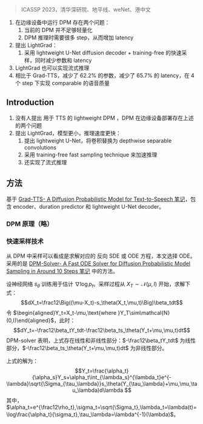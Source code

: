 > ICASSP 2023，清华深研院、地平线、weNet、港中文

1. 在边缘设备中运行 DPM 存在两个问题：
	1. 当前的 DPM 并不足够轻量化
	2. DPM 推理时需要很多 step，从而增加 latency
2. 提出 LightGrad：
	1. 采用 lightweight U-Net diffusion decoder + training-free 的快速采样，同时减少参数和 latency
3. LightGrad 也可以实现流式推理
4. 相比于 Grad-TTS，减少了 62.2% 的参数，减少了 65.7% 的 latency，在 4 个 step 下实现 comparable 的语音质量

## Introduction

1. 没有人提出 用于 TTS 的 lightweight DPM ，DPM 在边缘设备部署存在上述的两个问题
2. 提出 LightGrad，模型更小，推理速度更快：
	1. 提出 lightweight U-Net，将卷积替换为 depthwise separable convolutions
	2. 采用 training-free fast sampling technique 来加速推理
	3. 还实现了流式推理

## 方法

基于 [Grad-TTS- A Diffusion Probabilistic Model for Text-to-Speech 笔记](../Grad-TTS-%20A%20Diffusion%20Probabilistic%20Model%20for%20Text-to-Speech%20笔记.md)，包含 encoder、duration predictor 和 lightweight U-Net decoder。

### DPM 原理（略）

### 快速采样技术

从 DPM 中采样可以看成是求解对应的 反向 SDE 或 ODE 方程，本文选择 ODE。采用的是 [DPM-Solver- A Fast ODE Solver for Diffusion Probabilistic Model Sampling in Around 10 Steps 笔记](../../其他文章/DPM-Solver-%20A%20Fast%20ODE%20Solver%20for%20Diffusion%20Probabilistic%20Model%20Sampling%20in%20Around%2010%20Steps%20笔记.md) 中的方法。

设神经网络 $s_{\theta}$ 训练用于估计 $\nabla\operatorname{log}p_t$。采样过程从 $X_T\sim\mathcal{N}(\mu,I)$ 开始，求解下式：
$$dX_t=\frac12\Big((\mu-X_t)-s_\theta(X_t,\mu,t)\Big)\beta_tdt$$
令 $\begin{aligned}Y_t=X_t-\mu,\text{where }Y_T\sim\mathcal{N}(0,I)\end{aligned}$，此时：
$$dY_t=-\frac12\beta_tY_tdt-\frac12\beta_ts_\theta(Y_t+\mu,\mu,t)dt$$
DPM-solver 表明，上式存在线性和非线性部分：$-\frac12\beta_tY_tdt$ 为线性部分，$-\frac12\beta_ts_\theta(Y_t+\mu,\mu,t)dt$ 为非线性部分。

上式的解为：
$$Y_t=\frac{\alpha_t}{\alpha_s}Y_s+\alpha_t\int_{\lambda_s}^{\lambda_t}e^{-\lambda}\sqrt{\Sigma_{\tau_\lambda}}s_\theta(Y_{\tau_\lambda}+\mu,\mu,\tau_\lambda)d\lambda $$
其中，$\alpha_t=e^{\frac12\rho_t},\sigma_t=\sqrt{\Sigma_t},\lambda_t=\lambda(t)=\log\frac{\alpha_t}{\sigma_t},\tau_\lambda=\lambda^{-1}(\lambda)$。

